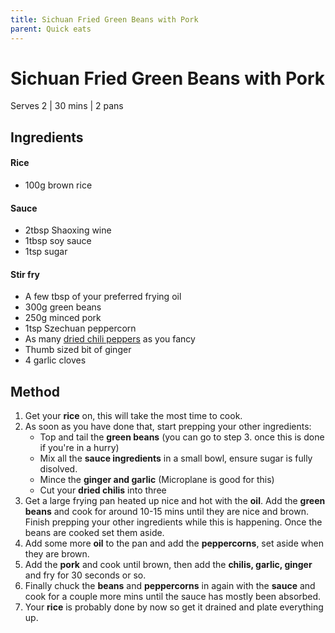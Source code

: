 ```yaml
---
title: Sichuan Fried Green Beans with Pork
parent: Quick eats
---
```


# Sichuan Fried Green Beans with Pork

Serves 2 \| 30 mins \| 2 pans

## Ingredients 

#### Rice 

- 100g brown rice

#### Sauce

- 2tbsp Shaoxing wine
- 1tbsp soy sauce
- 1tsp sugar

#### Stir fry

- A few tbsp of your preferred frying oil
- 300g green beans
- 250g minced pork
- 1tsp Szechuan peppercorn
- As many [dried chili peppers](https://www.souschef.co.uk/products/long-dried-chilli) as you fancy 
- Thumb sized bit of ginger
- 4 garlic cloves
    
## Method

1. Get your **rice** on, this will take the most time to cook.
1. As soon as you have done that, start prepping your other ingredients:
    - Top and tail the **green beans** (you can go to step 3. once this is done if you're in a hurry)
    - Mix all the **sauce ingredients** in a small bowl, ensure sugar is fully disolved.
    - Mince the **ginger and garlic** (Microplane is good for this)
    - Cut your **dried chilis** into three
1. Get a large frying pan heated up nice and hot with the **oil**. Add the **green beans** and cook for around 10-15 mins until they are nice and brown. Finish prepping your other ingredients while this is happening. Once the beans are cooked set them aside.
1. Add some more **oil** to the pan and add the **peppercorns**, set aside when they are brown.
1. Add the **pork** and cook until brown, then add the **chilis, garlic, ginger** and fry for 30 seconds or so.
1. Finally chuck the **beans** and **peppercorns** in again with the **sauce** and cook for a couple more mins until the sauce has mostly been absorbed. 
1. Your **rice** is probably done by now so get it drained and plate everything up.